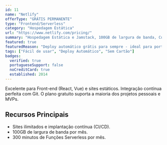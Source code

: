 ```yaml
---
id: 11
name: "Netlify"
offerType: "GRÁTIS PERMANENTE"
type: "Frontend/Serverless"
category: "Hospedagem Estática"
url: "https://www.netlify.com/pricing/"
summary: "Hospedagem Estática e Jamstack, 100GB de largura de banda, Custom Domains, Funções Serverless (limite de uso)."
featured: true
featuredReason: "Deploy automático grátis para sempre - ideal para portfolios e MVPs"
tags: ["Fácil de usar", "Deploy Automático", "Sem Cartão"]
badges:
  verified: true
  portugueseSupport: false
  noCreditCard: true
  established: 2014
---
```


Excelente para Front-end (React, Vue) e sites estáticos. Integração contínua perfeita com Git. O plano gratuito suporta a maioria dos projetos pessoais e MVPs.

## Recursos Principais

- Sites ilimitados e implantação contínua (CI/CD).
- 100GB de largura de banda por mês.
- 300 minutos de Funções Serverless por mês.
